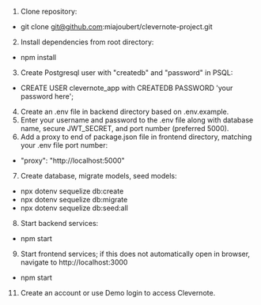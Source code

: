 1. Clone repository:
  * git clone git@github.com:miajoubert/clevernote-project.git

2. Install dependencies from root directory:
  * npm install

3. Create Postgresql user with "createdb" and "password" in PSQL:
  * CREATE USER clevernote_app with CREATEDB PASSWORD 'your password here';

4. Create an .env file in backend directory based on .env.example.
5. Enter your username and password to the .env file along with database name, secure JWT_SECRET, and port number (preferred 5000).
6. Add a proxy to end of package.json file in frontend directory, matching your .env file port number:
  * "proxy": "http://localhost:5000"
 
7. Create database, migrate models, seed models:
  * npx dotenv sequelize db:create
  * npx dotenv sequelize db:migrate
  * npx dotenv sequelize db:seed:all
 
8. Start backend services:
  * npm start
 
9. Start frontend services; if this does not automatically open in browser, navigate to http://localhost:3000
  * npm start

11. Create an account or use Demo login to access Clevernote.
